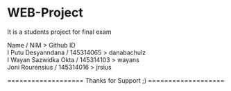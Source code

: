 # WEB-Project
It is a students project for final exam <br>

Name / NIM > Github ID <br>
I Putu Desyanndana      / 145314065 > danabachulz <br>
I Wayan Sazwidka Okta   / 145314103 > wayans <br>
Joni Rourensius         / 145314016 > jrsius <br>

=================== Thanks for Support ;) ===================
